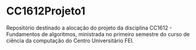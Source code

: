 # CC1612Projeto1
Repositório destinado a alocação do projeto da disciplina CC1612 - Fundamentos de algoritmos, ministrada no primeiro semestre do curso de ciência da computação do Centro Universitário FEI.
